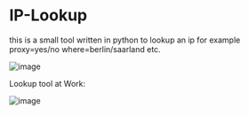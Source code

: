 # IP-Lookup
this is a small tool written in python to lookup an ip for example proxy=yes/no where=berlin/saarland etc.

![image](https://user-images.githubusercontent.com/89786570/174480228-def59e9b-989f-4b7d-a2ef-d7267dab1d86.png)

Lookup tool at Work:

![image](https://user-images.githubusercontent.com/89786570/174480248-a58a377c-42de-47a3-9062-3a70c761554e.png)
